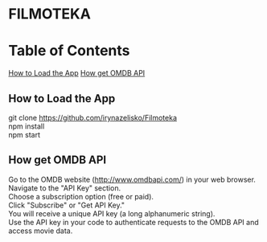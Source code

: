 #                                                       FILMOTEKA 

# Table of Contents

[How to Load the App](#How-to-Load-the-App)
[How get OMDB API](#How-get-OMDB-API)


## How to Load the App

git clone https://github.com/irynazelisko/Filmoteka </br>
npm install  </br>
npm start  </br>

## How get OMDB API

Go to the OMDB website (http://www.omdbapi.com/) in your web browser. </br>
Navigate to the "API Key" section. </br>
Choose a subscription option (free or paid). </br>
Click "Subscribe" or "Get API Key." </br>
You will receive a unique API key (a long alphanumeric string). </br>
Use the API key in your code to authenticate requests to the OMDB API and access movie data. </br>

